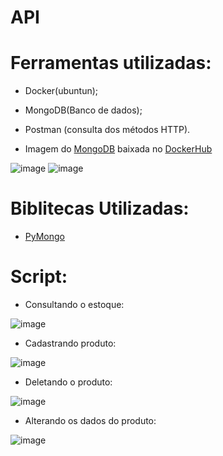# API

# Ferramentas utilizadas:

- Docker(ubuntun);
- MongoDB(Banco de dados);
- Postman (consulta dos métodos HTTP).

- Imagem do [MongoDB](https://hub.docker.com/_/mongo) baixada no [DockerHub](https://hub.docker.com/)

![image](https://user-images.githubusercontent.com/92878748/195913792-3e0024b7-ddd5-4753-b8a6-81e12a35de2a.png)
![image](https://user-images.githubusercontent.com/92878748/195913927-aafd4d93-b6eb-4a9d-a3f5-c9c9c28dbdc7.png)

# Biblitecas Utilizadas:
- [PyMongo](https://pypi.org/project/pymongo/)

# Script:

- Consultando o estoque:

![image](https://user-images.githubusercontent.com/92878748/195915369-12ea856f-2125-42f8-8aee-339f22ed7f20.png)

- Cadastrando produto:

![image](https://user-images.githubusercontent.com/92878748/195915136-1db403d8-f42a-44e8-9030-0868ca7e969a.png)

- Deletando o produto:

![image](https://user-images.githubusercontent.com/92878748/195915207-4f12bcca-7ff6-4920-a165-5098f981e7ed.png)


- Alterando os dados do produto:

![image](https://user-images.githubusercontent.com/92878748/195915275-43568a93-5a64-4d31-b3e3-de395010c2a5.png)

